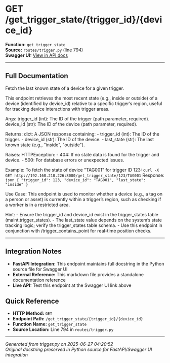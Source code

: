 # GET /get_trigger_state/{trigger_id}/{device_id}

**Function:** `get_trigger_state`  
**Source:** `routes/trigger.py` (line 794)  
**Swagger UI:** [View in API docs](http://192.168.210.226:8000/docs#get--get_trigger_state-trigger_id-device_id)

---

## Full Documentation

Fetch the last known state of a device for a given trigger.

This endpoint retrieves the most recent state (e.g., inside or outside) of a device (identified by device_id) relative to a specific trigger’s region, useful for tracking device interactions with trigger areas.

Args:
    trigger_id (int): The ID of the trigger (path parameter, required).
    device_id (str): The ID of the device (path parameter, required).

Returns:
    dict: A JSON response containing:
        - trigger_id (int): The ID of the trigger.
        - device_id (str): The ID of the device.
        - last_state (str): The last known state (e.g., "inside", "outside").

Raises:
    HTTPException:
        - 404: If no state data is found for the trigger and device.
        - 500: For database errors or unexpected issues.

Example:
    To fetch the state of device "TAG001" for trigger ID 123:
    ```
    curl -X GET http://192.168.210.226:8000/get_trigger_state/123/TAG001
    ```
    Response:
    ```json
    {
        "trigger_id": 123,
        "device_id": "TAG001",
        "last_state": "inside"
    }
    ```

Use Case:
    This endpoint is used to monitor whether a device (e.g., a tag on a person or asset) is currently within a trigger’s region, such as checking if a worker is in a restricted area.

Hint:
    - Ensure the trigger_id and device_id exist in the trigger_states table (maint.trigger_states).
    - The last_state value depends on the system’s state tracking logic; verify the trigger_states table schema.
    - Use this endpoint in conjunction with /trigger_contains_point for real-time position checks.

---

## Integration Notes

- **FastAPI Integration:** This endpoint maintains full docstring in the Python source file for Swagger UI
- **External Reference:** This markdown file provides a standalone documentation reference
- **Live API:** Test this endpoint at the Swagger UI link above

## Quick Reference

- **HTTP Method:** `GET`
- **Endpoint Path:** `/get_trigger_state/{trigger_id}/{device_id}`
- **Function Name:** `get_trigger_state`
- **Source Location:** Line 794 in `routes/trigger.py`

---
*Generated from trigger.py on 2025-06-27 04:20:52*  
*Original docstring preserved in Python source for FastAPI/Swagger UI integration*
